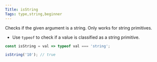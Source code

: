 ```yaml
---
Title: isString
Tags: type,string,beginner
---
```


Checks if the given argument is a string. Only works for string primitives.

- Use `typeof` to check if a value is classified as a string primitive.

```js
const isString = val => typeof val === 'string';
```

```js
isString('10'); // true
```
